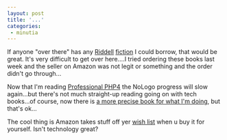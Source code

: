 ```yaml
---
layout: post
title: '...'
categories:
 - minutia
---
```


If anyone "over there" has any <a href="http://www.amazon.com/exec/obidos/ASIN/1869503481/ref=cm_wed_ovu-pg.1-pos.14/103-4102535-4120632?coliid=IFOLVXGYSKRXJ">Riddell</a> <a href="http://www.amazon.com/exec/obidos/ASIN/1869502388/ref=cm_wed_ovu-pg.1-pos.15/103-4102535-4120632?coliid=I35GZ91WB5RP68">fiction</a> I could borrow, that would be great. It's very difficult to get over here....I tried ordering these books last week and the seller on Amazon was not legit or something and the order didn't go through...

Now that I'm reading <a href="http://www.amazon.com/exec/obidos/ASIN/1861006918/qid=1029593031/sr=2-1/ref=sr_2_1/103-4102535-4120632">Professional PHP4</a> the NoLogo progress will slow again...but there's not much straight-up reading going on with tech books...of course, now there is <a href="http://www.amazon.com/exec/obidos/ASIN/1861007213/qid=1029593110/sr=2-2/ref=sr_2_2/103-4102535-4120632">a more precise book for what I'm doing</a>, but that's ok...

The cool thing is Amazon takes stuff off yer <a href="http://www.amazon.com/exec/obidos/wishlist/ref=cm_wl_topnav_books/103-4102535-4120632">wish list</a> when u buy it for yourself. Isn't technology great?

